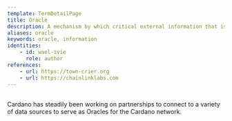 ```yaml
---
template: TermDetailPage
title: Oracle
description: A mechanism by which critical external information that isn’t known or available to a blockchain network is transferred to the network. This can be any kind of information (currency or commodity exchange rates, events happening in the real world, etc.). 
aliases: oracle
keywords: oracle, information
identities: 
    - id: wael-ivie
      role: author
references:
    - url: https://town-crier.org
    - url: https://chainlinklabs.com
---
```

##

Cardano has steadily been working on partnerships to connect to a variety of data sources to serve as Oracles for the Cardano network. 

<YoutubeVideo url="https://www.youtube.com/watch?v=BLR8eX73SA4" description="Introduction to Oracles" />

